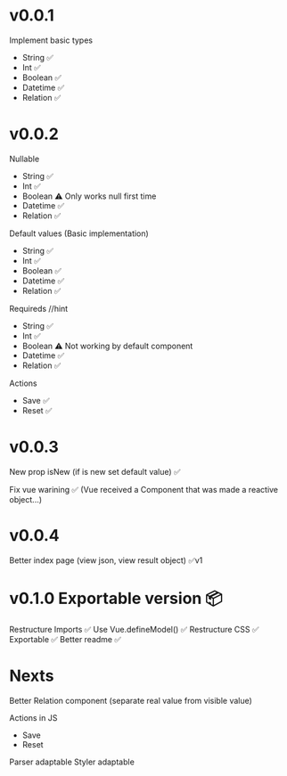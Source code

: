 # v0.0.1

Implement basic types

- String ✅
- Int ✅
- Boolean ✅
- Datetime ✅
- Relation ✅

# v0.0.2

Nullable

- String ✅
- Int ✅
- Boolean ⚠️ Only works null first time
- Datetime ✅
- Relation ✅

Default values (Basic implementation)

- String ✅
- Int ✅
- Boolean ✅
- Datetime ✅
- Relation ✅

Requireds //hint

- String ✅
- Int ✅
- Boolean ⚠️ Not working by default component
- Datetime ✅
- Relation ✅

Actions

- Save ✅
- Reset ✅

# v0.0.3

New prop isNew (if is new set default value) ✅

Fix vue warining ✅
(Vue received a Component that was made a reactive object...)

# v0.0.4

Better index page (view json, view result object) ✅v1

# v0.1.0 Exportable version 📦

Restructure Imports ✅
Use Vue.defineModel() ✅
Restructure CSS ✅
Exportable ✅
Better readme ✅

# Nexts

Better Relation component
(separate real value from visible value)

Actions in JS

- Save
- Reset

Parser adaptable
Styler adaptable
